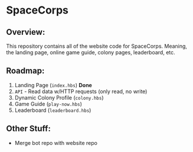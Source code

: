 # SpaceCorps

## Overview:

This repository contains all of the website code for SpaceCorps. Meaning, the landing page, online game guide, colony pages, leaderboard, etc.

## Roadmap:

1. Landing Page (`index.hbs`) **Done**
2. `API` - Read data w/HTTP requests (only read, no write)
2. Dynamic Colony Profile (`colony.hbs`) 
3. Game Guide (`play-now.hbs`) 
4. Leaderboard (`leaderboard.hbs`)

## Other Stuff:
- Merge bot repo with website repo